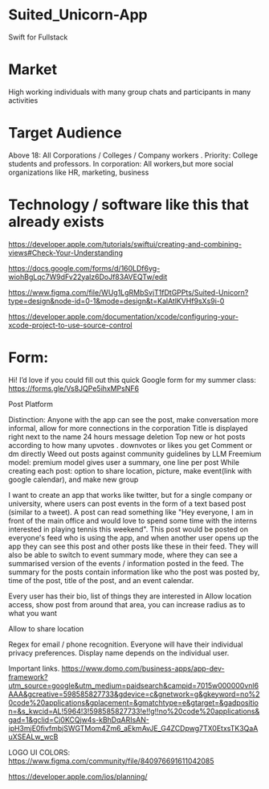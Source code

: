 # Suited_Unicorn-App

Swift for Fullstack


# Market

High working individuals with many group chats and participants in many activities

# Target Audience
Above 18: All Corporations / Colleges / Company workers . Priority: College students and professors. In corporation: All workers,but more social organizations like HR, marketing, business

# Technology / software like this that already exists


https://developer.apple.com/tutorials/swiftui/creating-and-combining-views#Check-Your-Understanding




https://docs.google.com/forms/d/160LDf6yg-wiohBgLqc7W9dFv22yalz6DoJf83AVEQTw/edit

https://www.figma.com/file/WUg1LgRMbSvjT1fDtGPPts/Suited-Unicorn?type=design&node-id=0-1&mode=design&t=KalAtlKVHf9sXs9i-0

https://developer.apple.com/documentation/xcode/configuring-your-xcode-project-to-use-source-control



# Form:

Hi! I’d love if you could fill out this quick Google form for my summer class:
https://forms.gle/Vs8JQPe5ihxMPsNF6






Post Platform


Distinction: Anyone with the app can see the post, make conversation more informal, allow for more connections in the corporation
Title is displayed right next to the name
24 hours message deletion
Top new or hot posts according to how many upvotes . downvotes or likes you get
Comment or dm directly
Weed out posts against community guidelines by LLM
Freemium model:  premium model gives user a summary, one line per post
While creating each post: option to share location, picture, make event(link with google calendar), and make new group
 

I want to create an app that works like twitter, but for a single company or university, where users can post events in the form of a text based post (similar to a tweet). A post can read something like "Hey everyone, I am in front of the main office and would love to spend some time with the interns interested in playing tennis this weekend". This post would be posted on everyone's feed who is using the app, and when another user opens up the app they can see this post and other posts like these in their feed. They will also be able to switch to event summary mode, where they can see a summarised version of the events / information posted in the feed. The summary for the posts contain information like who the post was posted by, time of the post, title of the post, and an event calendar. 

Every user has their bio, list of things they are interested in
Allow location access, show post from around that area, you can increase radius as to what you want

Allow to share location

Regex for email / phone recognition. 
Everyone will have their individual privacy preferences. 
Display name depends on the individual user. 



Important links. 
https://www.domo.com/business-apps/app-dev-framework?utm_source=google&utm_medium=paidsearch&campid=7015w000000vnl6AAA&gcreative=598585827733&gdevice=c&gnetwork=g&gkeyword=no%20code%20applications&gplacement=&gmatchtype=e&gtarget=&gadposition=&s_kwcid=AL!5964!3!598585827733!e!!g!!no%20code%20applications&gad=1&gclid=Cj0KCQjw4s-kBhDqARIsAN-ipH3mjE0fivfmbjSWGTMom4Zm6_aEkmAvJE_G4ZCDpwg7TX0EtxsTK3QaAuXSEALw_wcB

LOGO UI COLORS: https://www.figma.com/community/file/840976691611042085

https://developer.apple.com/ios/planning/


